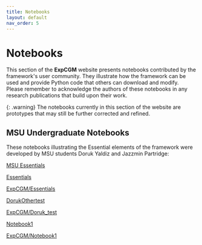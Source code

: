 ```yaml
---
title: Notebooks
layout: default
nav_order: 5
---
```


# Notebooks

This section of the **ExpCGM** website presents notebooks contributed by the framework's user community. They illustrate how the framework can be used and provide Python code that others can download and modify. Please remember to acknowledge the authors of these notebooks in any research publications that build upon their work.

{: .warning}
The notebooks currently in this section of the website are prototypes that may still be further corrected and refined.

## MSU Undergraduate Notebooks

These notebooks illustrating the Essential elements of the framework were developed by MSU students Doruk Yaldiz and Jazzmin Partridge:

[MSU Essentials](https://github.com/gmvoit/ExpCGM/edit/main/notebooks/MSUEssentials.md) 

[Essentials](descriptions/Essentials)

[ExpCGM/Essentials](/ExpCGM/descriptions/Essentials)

[DorukOthertest](notebooks/Doruk_test)

[ExpCGM/Doruk_test](/ExpCGM/notebooks/Doruk_test)

[Notebook1](Notebook1)

[ExpCGM/Notebook1](/ExpCGM/notebooks/Notebook1)
